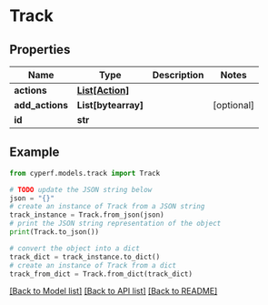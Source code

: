 # Track


## Properties

Name | Type | Description | Notes
------------ | ------------- | ------------- | -------------
**actions** | [**List[Action]**](Action.md) |  | 
**add_actions** | **List[bytearray]** |  | [optional] 
**id** | **str** |  | 

## Example

```python
from cyperf.models.track import Track

# TODO update the JSON string below
json = "{}"
# create an instance of Track from a JSON string
track_instance = Track.from_json(json)
# print the JSON string representation of the object
print(Track.to_json())

# convert the object into a dict
track_dict = track_instance.to_dict()
# create an instance of Track from a dict
track_from_dict = Track.from_dict(track_dict)
```
[[Back to Model list]](../README.md#documentation-for-models) [[Back to API list]](../README.md#documentation-for-api-endpoints) [[Back to README]](../README.md)


